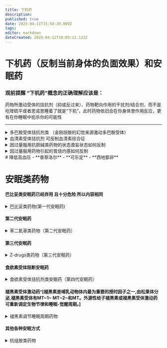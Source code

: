 ```yaml
---
title: 下机药
description: 
published: true
date: 2025-04-11T15:58:39.009Z
tags: 
editor: markdown
dateCreated: 2025-04-12T10:05:12.112Z
---
```


# 下机药（反制当前身体的负面效果）和安眠药
### 观前提醒 “下机药”概念的正确理解应该是：
药物所激动受体的拮抗剂（抑或反过来）、药物靶向作用的干扰剂/结合剂，而不是吃喹硫平或者思诺思睡着了就是“下机”，此时药物依旧会在你身体里作用反应，更有在你睡眠中扼杀你的可能性

---


<details>
  <summary>多巴胺受体拮抗剂类 （金刚烷胺的幻觉来源激动多巴胺受体）</summary>

  - [罗通定](/drugs/罗通定)---------**推荐**
  
  - [布南色林](/drugs/布南色林)
  
  - [氯丙嗪](/drugs/氯丙嗪)
  
  - [氟哌啶醇](/drugs/氟哌啶醇)
  
  - [舒必利](/drugs/舒必利)
  
  - [异丙嗪](/drugs/异丙嗪)
  
  - [喹硫平](/drugs/喹硫平)
  
</details>

    
<details>    
  <summary>血清素受体拮抗剂 可反制血清素综合征 </summary>
  
  - *[赛庚啶](/drug/赛庚啶)-------推荐
  
  - [喹硫平](/drug/QTP)
  
  - [溴隐亭](/drug/溴隐亭)
  
  - [氯丙嗪](/drug/CPZ)
  
  - [异丙嗪](/drug/异丙嗪)
  
  - [舒必利](/drug/舒必利)
  
</details>
     
  
  <details> 
<summary> 因过量服用抗胆碱类药物的状态谵妄状态如何反制 </summary>
  
  抗N胆碱：抽烟、尼古丁贴片
  
  抗M胆碱：确定当前是谵妄状态再服用1-2t[胆碱酯酶抑制剂](/drug/ChEI)
  
  
  
  </details> 
  
  <details>
  <summary>因过量服用药物引起的胃烧灼感如何反制</summary>
 ［铝碳酸镁咀嚼片］
  
  ［碳酸氢钠片］
  </details>
# 降低高血压
- **普萘洛尔**
- **可乐定**
- **西地那非**
  
  
  
# 安眠类药物

#### 巴比妥类安眠药已经弃用 且十分危险 所以内容相同

 <details> 
  <summary>巴比妥类药物(第一代安眠药)</summary>
  
  - [阿洛巴比妥](/drug/巴比妥类安眠药)
  - [异戊巴比妥](/drug/巴比妥类安眠药)
  - [阿普巴比妥](/drug/巴比妥类安眠药)
  - [巴比妥](/drug/巴比妥类安眠药)
  - [巴比妥](/drug/巴比妥类安眠药)
  - [溴烯巴比妥](/drug/巴比妥类安眠药)
  - [戊巴比妥](/drug/巴比妥类安眠药)
  - [苯巴比妥](/drug/巴比妥类安眠药)
  - [司可巴比妥](/drug/巴比妥类安眠药)
  
  </details>
     
####    第二代安眠药 
  <details> 
   <summary>苯二氮䓬类药物（第二代安眠药）</summary>
 
  - [三唑仑](/drug/三唑仑)
  - [奥沙西泮](/drug/奥沙西泮)
  - [阿普唑仑](/drug/阿普唑仑)
  - [艾司唑仑](/drug/艾司唑仑)
  - [劳拉西泮](/drug/劳拉西泮)
  - [替马西泮](/drug/替马西泮)
  - [氯硝西泮](/drug/氯硝西泮)
  - [地西泮](/drug/地西泮)
  - [氯西泮](/drug/氯西泮)
  - [氯氮卓](/drug/氯氮卓)
  - [夸西泮](/drug/夸西泮)

  </details>
 
#### 第三代安眠药 

  <details> 
  <summary>Z-drugs类药物（第三代安眠药）</summary>
  
  - [唑吡坦](/drug/唑吡坦)^[英语文名Zolpidem]
  - [佐匹克隆](/drug/佐匹克隆)^[英语文名Zopiclone]
  - [右佐匹克隆](/drug/右佐匹克隆)
  - [扎来普隆](/drug/扎来普隆)^[英语文名Zaleplon]
  
  </details>
  
#### 食欲素受体阻断安眠药
  
  <details>
  <summary>食欲素受体拮抗剂类安眠药（第四代安眠药）</summary>
  
  - [苏沃雷生](/drug/苏沃雷生)
  - [达利雷生](/drug/达利雷生)
  - [莱博雷生](/drug/莱博雷生)
  
  </details>
  
#### 褪黑素受体激动药^[褪黑素是哺乳动物体内最为重要的授时因子之一,由松果体分泌,褪黑素受体有MT~1~ MT~2~和MT。外源性给子褪黑素或褪黑素受体激动药可重新调定生物节律和睡眠-觉醒周期。]

<details>
  <summary>褪黑素调节睡眠周期药物</summary>
  
  - 雷美替胺
  - 阿戈拉美丁
  
  </details>
  
  #### 其他各种安眠方式
  
  <details>
  <summary>抗组胺类药物</summary>
  
  - [氯苯那敏](/drug/氯苯那敏)
  - [溴苯那敏](/drug/溴苯那敏)
  - [多西拉敏](/drug/多西拉敏)
  - [多塞平](/drug/Doxepin）
  - [异丙嗪](/drug/异丙嗪)
  底下这些都挺烂的，除非真的睡不着不然最好别吃
  - [喹硫平](/drugs/喹硫平)
  - 苯硝那敏
  - 奥氮平
  - 米氮平
  - 氯氮平
  
  </details>
  
  
  
  
  
